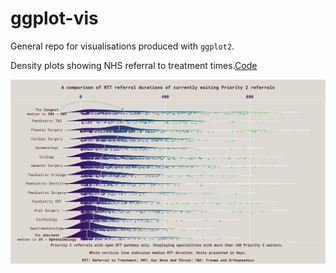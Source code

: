 # ggplot-vis
General repo for visualisations produced with `ggplot2`. 

Density plots showing NHS referral to treatment times.[Code](https://github.com/Ya5s3r/ggplot-vis/blob/main/density-plots/WL-P2-Durations.Rmd)

[![Density-Plot](https://github.com/Ya5s3r/ggplot-vis/blob/main/density-plots/RTT-P2-Durations.png)](https://github.com/Ya5s3r/ggplot-vis/blob/main/density-plots/WL-P2-Durations.Rmd)
